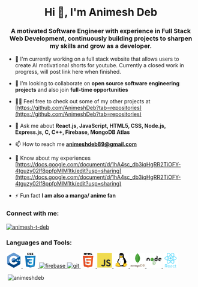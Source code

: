 <h1 align="center">Hi 👋, I'm Animesh Deb</h1>
<h3 align="center">A motivated Software Engineer with experience in Full Stack Web Development, continuously building projects to sharpen my skills and grow as a developer.</h3>

- 🔭 I'm currently working on a full stack website that allows users to create AI motivational shorts for youtube. Currently a closed work in progress, will post link here when finished. 

- 👯 I’m looking to collaborate on **open source software engineering projects** and also join **full-time opportunities**

- 👨‍💻 Feel free to check out some of my other projects at [https://github.com/AnimeshDeb?tab=repositories](https://github.com/AnimeshDeb?tab=repositories)

- 💬 Ask me about **React.js, JavaScript, HTML5, CSS, Node.js, Express.js, C, C++, Firebase, MongoDB Atlas**

- 📫 How to reach me **animeshdeb89@gmail.com**

- 📄 Know about my experiences [https://docs.google.com/document/d/1hA4sc_db3iqHgRR2TiOFY-4tguzy02lf8ppfpMlM1tk/edit?usp=sharing](https://docs.google.com/document/d/1hA4sc_db3iqHgRR2TiOFY-4tguzy02lf8ppfpMlM1tk/edit?usp=sharing)

- ⚡ Fun fact **I am also a manga/ anime fan**

<h3 align="left">Connect with me:</h3>
<p align="left">
<a href="https://linkedin.com/in/animesh-t-deb" target="blank"><img align="center" src="https://raw.githubusercontent.com/rahuldkjain/github-profile-readme-generator/master/src/images/icons/Social/linked-in-alt.svg" alt="animesh-t-deb" height="30" width="40" /></a>
</p>

<h3 align="left">Languages and Tools:</h3>
<p align="left"> <a href="https://www.w3schools.com/cpp/" target="_blank" rel="noreferrer"> <img src="https://raw.githubusercontent.com/devicons/devicon/master/icons/cplusplus/cplusplus-original.svg" alt="cplusplus" width="40" height="40"/> </a> <a href="https://www.w3schools.com/css/" target="_blank" rel="noreferrer"> <img src="https://raw.githubusercontent.com/devicons/devicon/master/icons/css3/css3-original-wordmark.svg" alt="css3" width="40" height="40"/> </a> <a href="https://firebase.google.com/" target="_blank" rel="noreferrer"> <img src="https://www.vectorlogo.zone/logos/firebase/firebase-icon.svg" alt="firebase" width="40" height="40"/> </a> <a href="https://git-scm.com/" target="_blank" rel="noreferrer"> <img src="https://www.vectorlogo.zone/logos/git-scm/git-scm-icon.svg" alt="git" width="40" height="40"/> </a> <a href="https://www.w3.org/html/" target="_blank" rel="noreferrer"> <img src="https://raw.githubusercontent.com/devicons/devicon/master/icons/html5/html5-original-wordmark.svg" alt="html5" width="40" height="40"/> </a> <a href="https://developer.mozilla.org/en-US/docs/Web/JavaScript" target="_blank" rel="noreferrer"> <img src="https://raw.githubusercontent.com/devicons/devicon/master/icons/javascript/javascript-original.svg" alt="javascript" width="40" height="40"/> </a> <a href="https://www.linux.org/" target="_blank" rel="noreferrer"> <img src="https://raw.githubusercontent.com/devicons/devicon/master/icons/linux/linux-original.svg" alt="linux" width="40" height="40"/> </a> <a href="https://www.mongodb.com/" target="_blank" rel="noreferrer"> <img src="https://raw.githubusercontent.com/devicons/devicon/master/icons/mongodb/mongodb-original-wordmark.svg" alt="mongodb" width="40" height="40"/> </a> <a href="https://nodejs.org" target="_blank" rel="noreferrer"> <img src="https://raw.githubusercontent.com/devicons/devicon/master/icons/nodejs/nodejs-original-wordmark.svg" alt="nodejs" width="40" height="40"/> </a> <a href="https://reactjs.org/" target="_blank" rel="noreferrer"> <img src="https://raw.githubusercontent.com/devicons/devicon/master/icons/react/react-original-wordmark.svg" alt="react" width="40" height="40"/> </a> </p>

<p>&nbsp;<img align="center" src="https://github-readme-stats.vercel.app/api?username=animeshdeb&show_icons=true&locale=en" alt="animeshdeb" /></p>

